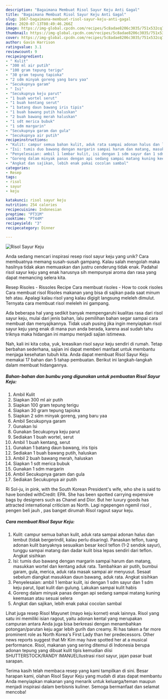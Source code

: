 ```yaml
---
description: "Bagaimana Membuat Risol Sayur Keju Anti Gagal"
title: "Bagaimana Membuat Risol Sayur Keju Anti Gagal"
slug: 1667-bagaimana-membuat-risol-sayur-keju-anti-gagal
date: 2020-07-13T08:49:46.266Z
image: https://img-global.cpcdn.com/recipes/5c8adae8206c3035/751x532cq70/risol-sayur-keju-foto-resep-utama.jpg
thumbnail: https://img-global.cpcdn.com/recipes/5c8adae8206c3035/751x532cq70/risol-sayur-keju-foto-resep-utama.jpg
cover: https://img-global.cpcdn.com/recipes/5c8adae8206c3035/751x532cq70/risol-sayur-keju-foto-resep-utama.jpg
author: Gavin Harrison
ratingvalue: 3.1
reviewcount: 9
recipeingredient:
- " Kulit"
- "300 ml air putih"
- "100 gram tepung terigu"
- "30 gram tepung tapioka"
- "2 sdm minyak goreng yang baru yaa"
- "Secukupnya garam"
- " Isi"
- "Secukupnya keju parut"
- "1 buah wortel serut"
- "1 buah kentang serut"
- "1 batang daun bawang iris tipis"
- "1 buah bawang putih haluskan"
- "2 buah bawang merah haluskan"
- "1 sdt merica bubuk"
- "1 sdm margarin"
- "Secukupnya garam dan gula"
- "Secukupnya air putih"
recipeinstructions:
- "Kulit: campur semua bahan kulit, aduk rata sampai adonan halus dan lembut (tidak bergerindil, kalau perlu disaring). Panaskan teflon, tuang adonan kulit banyaknya sesuaikan besar kecil teflon (1-2 sendok sayur), tunggu sampai matang dan dadar kulit bisa lepas sendiri dari teflon. Angkat sisihkan"
- "Isi: tumis duo bawang dengan margarin sampai harum dan matang, masukkan wortel dan kentang aduk rata. Tambahkan air putih, bumbui garam, gula, merica, aduk rata masak sampai air menyusut. Sesaat sebelum diangkat masukkan daun bawang, aduk rata. Angkat sisihkan"
- "Penyelesaian: ambil 1 lembar kulit, isi dengan 1 sdm sayur dan 1 sdm keju parut, lipat kulit dan gulung. Lakukan sampai kulit habis"
- "Goreng dalam minyak panas dengan api sedang sampai matang kuning keemasan atau sesuai selera"
- "Angkat dan sajikan, lebih enak pakai cocolan sambal"
categories:
- Resep
tags:
- risol
- sayur
- keju

katakunci: risol sayur keju 
nutrition: 254 calories
recipecuisine: Indonesian
preptime: "PT31M"
cooktime: "PT44M"
recipeyield: "3"
recipecategory: Dinner

---
```



![Risol Sayur Keju](https://img-global.cpcdn.com/recipes/5c8adae8206c3035/751x532cq70/risol-sayur-keju-foto-resep-utama.jpg)

Anda sedang mencari inspirasi resep risol sayur keju yang unik? Cara membuatnya memang susah-susah gampang. Kalau salah mengolah maka hasilnya tidak akan memuaskan dan justru cenderung tidak enak. Padahal risol sayur keju yang enak harusnya sih mempunyai aroma dan rasa yang dapat memancing selera kita.

Resep Risoles - Rissoles Recipe Cara membuat risoles - How to cook risoles Cara membuat risol Risoles makanan yang bisa di sajikan pada saat minum teh atau. Apalagi kalau risol yang kalau digigit langsung meleleh dimulut. Ternyata cara membuat risol meleleh ini gampang.

Ada beberapa hal yang sedikit banyak mempengaruhi kualitas rasa dari risol sayur keju, mulai dari jenis bahan, lalu pemilihan bahan segar sampai cara membuat dan menyajikannya. Tidak usah pusing jika ingin menyiapkan risol sayur keju yang enak di mana pun anda berada, karena asal sudah tahu triknya maka hidangan ini mampu menjadi sajian istimewa.


Nah, kali ini kita coba, yuk, kreasikan risol sayur keju sendiri di rumah. Tetap berbahan sederhana, sajian ini dapat memberi manfaat untuk membantu menjaga kesehatan tubuh kita. Anda dapat membuat Risol Sayur Keju memakai 17 bahan dan 5 tahap pembuatan. Berikut ini langkah-langkah dalam membuat hidangannya.

<!--inarticleads1-->

##### Bahan-bahan dan bumbu yang digunakan untuk pembuatan Risol Sayur Keju:

1. Ambil  Kulit
1. Siapkan 300 ml air putih
1. Siapkan 100 gram tepung terigu
1. Siapkan 30 gram tepung tapioka
1. Siapkan 2 sdm minyak goreng, yang baru yaa
1. Ambil Secukupnya garam
1. Gunakan  Isi
1. Gunakan Secukupnya keju parut
1. Sediakan 1 buah wortel, serut
1. Ambil 1 buah kentang, serut
1. Gunakan 1 batang daun bawang, iris tipis
1. Sediakan 1 buah bawang putih, haluskan
1. Ambil 2 buah bawang merah, haluskan
1. Siapkan 1 sdt merica bubuk
1. Gunakan 1 sdm margarin
1. Ambil Secukupnya garam dan gula
1. Sediakan Secukupnya air putih


Ri Sol-ju, in pink, with the South Korean President&#39;s wife, who she is said to have bonded withCredit: EPA. She has been spotted carrying expensive bags by designers such as Chanel and Dior. But her luxury goods has attracted international criticism as North. Lagi ngepengen ngemil risol , pengen beli jauh , pas banget dirumah Risol ragout sayur keju. 

<!--inarticleads2-->

##### Cara membuat Risol Sayur Keju:

1. Kulit: campur semua bahan kulit, aduk rata sampai adonan halus dan lembut (tidak bergerindil, kalau perlu disaring). Panaskan teflon, tuang adonan kulit banyaknya sesuaikan besar kecil teflon (1-2 sendok sayur), tunggu sampai matang dan dadar kulit bisa lepas sendiri dari teflon. Angkat sisihkan
1. Isi: tumis duo bawang dengan margarin sampai harum dan matang, masukkan wortel dan kentang aduk rata. Tambahkan air putih, bumbui garam, gula, merica, aduk rata masak sampai air menyusut. Sesaat sebelum diangkat masukkan daun bawang, aduk rata. Angkat sisihkan
1. Penyelesaian: ambil 1 lembar kulit, isi dengan 1 sdm sayur dan 1 sdm keju parut, lipat kulit dan gulung. Lakukan sampai kulit habis
1. Goreng dalam minyak panas dengan api sedang sampai matang kuning keemasan atau sesuai selera
1. Angkat dan sajikan, lebih enak pakai cocolan sambal


Lihat juga resep Risol Mayunet (mayo keju kornet) enak lainnya. Risol yang satu ini memiliki isian ragout, yaitu adonan kental yang merupakan campuran antara Anda juga bisa berkreasi dengan menambahkan potongan/parutan keju agar lebih gurih dan creamy. Ri has taken a far more prominent role as North Korea&#39;s First Lady than her predecessors. Other news reports suggest that Mr Kim may have spotted her at a musical performance. Risol, makanan yang sering ditemui di Indonesia berupa adonan tepung yang dibuat kulit tipis kemudian diisi SHUTTERSTOCK/RANDY IMANUELIlustrasi risol sayur, jajan pasar buat sarapan. 

Terima kasih telah membaca resep yang kami tampilkan di sini. Besar harapan kami, olahan Risol Sayur Keju yang mudah di atas dapat membantu Anda menyiapkan makanan yang menarik untuk keluarga/teman maupun menjadi inspirasi dalam berbisnis kuliner. Semoga bermanfaat dan selamat mencoba!
